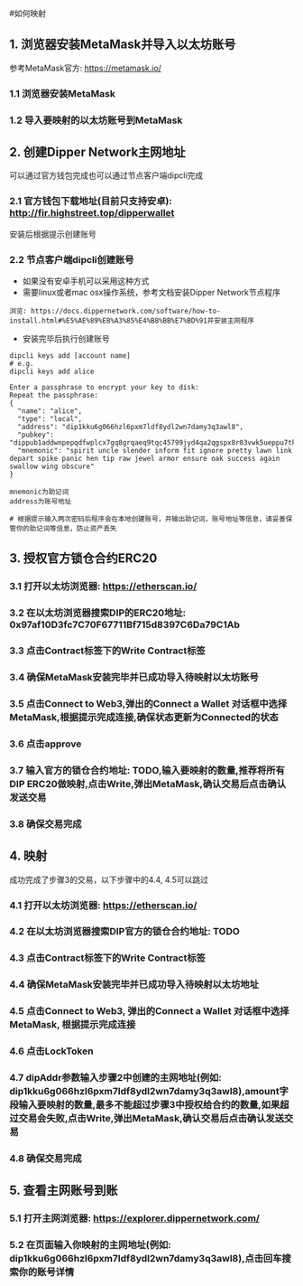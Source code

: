#如何映射

## 1. 浏览器安装MetaMask并导入以太坊账号
参考MetaMask官方: https://metamask.io/

### 1.1 浏览器安装MetaMask
### 1.2 导入要映射的以太坊账号到MetaMask


## 2. 创建Dipper Network主网地址
可以通过官方钱包完成也可以通过节点客户端dipcli完成

### 2.1 官方钱包下载地址(目前只支持安卓): http://fir.highstreet.top/dipperwallet
安装后根据提示创建账号

### 2.2 节点客户端dipcli创建账号
- 如果没有安卓手机可以采用这种方式
- 需要linux或者mac osx操作系统，参考文档安装Dipper Network节点程序
```
浏览: https://docs.dippernetwork.com/software/how-to-install.html#%E5%AE%89%E8%A3%85%E4%B8%BB%E7%BD%91并安装主网程序
```

- 安装完毕后执行创建账号
```
dipcli keys add [account name]
# e.g.
dipcli keys add alice

Enter a passphrase to encrypt your key to disk:
Repeat the passphrase:
{
  "name": "alice",
  "type": "local",
  "address": "dip1kku6g066hzl6pxm7ldf8ydl2wn7damy3q3awl8",
  "pubkey": "dippub1addwnpepqdfwplcx7gq8grqaeq9tqc45799jyd4qa2qgspx8r03vwk5ueppu7tknz8w",
  "mnemonic": "spirit uncle slender inform fit ignore pretty lawn link depart spike panic hen tip raw jewel armor ensure oak success again swallow wing obscure"
}

mnemonic为助记词
address为账号地址

# 根据提示输入两次密码后程序会在本地创建账号，并输出助记词，账号地址等信息，请妥善保管你的助记词等信息，防止资产丢失
```


## 3. 授权官方锁仓合约ERC20
### 3.1 打开以太坊浏览器: https://etherscan.io/
### 3.2 在以太坊浏览器搜索DIP的ERC20地址: 0x97af10D3fc7C70F67711Bf715d8397C6Da79C1Ab
### 3.3 点击Contract标签下的Write Contract标签
### 3.4 确保MetaMask安装完毕并已成功导入待映射以太坊账号
### 3.5 点击Connect to Web3,弹出的Connect a Wallet 对话框中选择MetaMask,根据提示完成连接,确保状态更新为Connected的状态
### 3.6 点击approve
### 3.7 输入官方的锁仓合约地址: TODO,输入要映射的数量,推荐将所有DIP ERC20做映射,点击Write,弹出MetaMask,确认交易后点击确认发送交易
### 3.8 确保交易完成


## 4. 映射
成功完成了步骤3的交易，以下步骤中的4.4, 4.5可以跳过

### 4.1 打开以太坊浏览器: https://etherscan.io/
### 4.2 在以太坊浏览器搜索DIP官方的锁仓合约地址: TODO
### 4.3 点击Contract标签下的Write Contract标签
### 4.4 确保MetaMask安装完毕并已成功导入待映射以太坊地址
### 4.5 点击Connect to Web3, 弹出的Connect a Wallet 对话框中选择MetaMask, 根据提示完成连接
### 4.6 点击LockToken
### 4.7 dipAddr参数输入步骤2中创建的主网地址(例如: dip1kku6g066hzl6pxm7ldf8ydl2wn7damy3q3awl8),amount字段输入要映射的数量,最多不能超过步骤3中授权给合约的数量,如果超过交易会失败,点击Write,弹出MetaMask,确认交易后点击确认发送交易
### 4.8 确保交易完成

## 5. 查看主网账号到账
### 5.1 打开主网浏览器: https://explorer.dippernetwork.com/
### 5.2 在页面输入你映射的主网地址(例如: dip1kku6g066hzl6pxm7ldf8ydl2wn7damy3q3awl8),点击回车搜索你的账号详情
